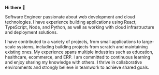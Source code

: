 **Hi there 👋**

Software Engineer passionate about web development and cloud technologies. I have experience building applications using React, TypeScript, Node, and Python, as well as working with cloud infrastructure and deployment solutions.

I have contributed to a variety of projects, from small applications to large-scale systems, including building projects from scratch and maintaining existing ones. My experience spans multiple industries such as education, healthcare, ecommerce, and ERP. I am committed to continuous learning and enjoy sharing my knowledge with others. I thrive in collaborative environments and strongly believe in teamwork to achieve shared goals.
